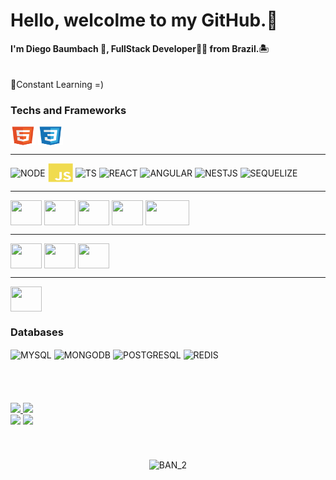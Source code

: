 <h1>
  Hello, welcolme to my GitHub.👋
</h1>
<b>I'm Diego Baumbach 🤗, FullStack Developer🧑‍💻 from Brazil.🏝️ </b>
<br/><br/><br/>
🌱Constant Learning =)

<div>
  <div>
    <h3>Techs and Frameworks</h3>
    <img align="center" alt="HTML" height="30" width="40" src="https://raw.githubusercontent.com/devicons/devicon/master/icons/html5/html5-original.svg">
    <img align="center" alt="CSS" height="30" width="40" src="https://raw.githubusercontent.com/devicons/devicon/master/icons/css3/css3-original.svg">
    <hr>
    <img align="center" alt="NODE" height="50" width="60" src="https://cdn.jsdelivr.net/gh/devicons/devicon/icons/nodejs/nodejs-original-wordmark.svg" />
    <img align="center" alt="JS" height="30" width="40" src="https://raw.githubusercontent.com/devicons/devicon/master/icons/javascript/javascript-plain.svg">
    <img align="center" alt="TS" height="30" width="40" src="https://cdn.jsdelivr.net/gh/devicons/devicon/icons/typescript/typescript-original.svg" />
    <img align="center" alt="REACT" height="30" width="40"src="https://cdn.jsdelivr.net/gh/devicons/devicon/icons/react/react-original-wordmark.svg" />
    <img align="center" alt="ANGULAR" height="40" width="50" src="https://cdn.jsdelivr.net/gh/devicons/devicon@latest/icons/angular/angular-original.svg" />
    <img align="center" alt="NESTJS" height="40" width="50" src="https://static-00.iconduck.com/assets.00/nestjs-icon-256x255-r03j160r.png" />
    <img align="center" alt="SEQUELIZE" height="40" width="50" src="https://cdn.jsdelivr.net/gh/devicons/devicon/icons/sequelize/sequelize-original.svg" />
    <hr>
    <img align="center" alt="" height="40" width="50" src="https://cdn.jsdelivr.net/gh/devicons/devicon/icons/csharp/csharp-original.svg" />
    <img align="center" alt="" height="40" width="50" src="https://cdn.jsdelivr.net/gh/devicons/devicon/icons/dot-net/dot-net-original.svg" />
    <img align="center" alt="" height="40" width="50" src="https://cdn.jsdelivr.net/gh/devicons/devicon/icons/dotnetcore/dotnetcore-original.svg" />
    <img align="center" alt="" height="40" width="50" src="https://github.com/DevPhde/DevPhde/assets/113299561/74cccb29-0752-4945-ac78-3833e8f3731f" />
    <img align="center" alt="" height="40" width="70" src="https://github.com/DevPhde/DevPhde/assets/113299561/8fffb1db-6377-4a86-a61a-413981428f23" />
    <hr>
    <img align="center" alt="" height="40" width="50" src="https://cdn.jsdelivr.net/gh/devicons/devicon/icons/java/java-original-wordmark.svg" />
    <img align="center" alt="" height="40" width="50" src="https://cdn.jsdelivr.net/gh/devicons/devicon/icons/kotlin/kotlin-original.svg" />
    <img align="center" alt="" height="40" width="50" src="https://github.com/DevPhde/DevPhde/assets/113299561/d6db3705-3447-4c07-9613-8f10e7ea660e" />
    <hr>
    <img align="center" alt="" height="40" width="50" src="https://cdn.jsdelivr.net/gh/devicons/devicon/icons/docker/docker-original.svg" />
    <img align="center" alt="" heigth="40" width="50" src="https://www.openlogic.com/sites/default/files/image/2020-05/image-blog-apacha-kafka.jpg">
    <img align="center" alt="" heigth="60" width="90" src="https://github.com/DevPhde/DevPhde/assets/113299561/00eae5b6-8e58-49af-8157-c43e59c5c758">
  </div>
  <div>
    <h3>Databases</h3>
    <img align="center" alt="MYSQL" height="50" width="60" src="https://cdn.jsdelivr.net/gh/devicons/devicon/icons/mysql/mysql-original-wordmark.svg" />
    <img align="center" alt="MONGODB" height="50" width="60" src="https://cdn.jsdelivr.net/gh/devicons/devicon/icons/mongodb/mongodb-original-wordmark.svg" /> 
    <img align="center" alt="POSTGRESQL" height="40" width="50" src="https://cdn.jsdelivr.net/gh/devicons/devicon/icons/postgresql/postgresql-plain-wordmark.svg" />
    <img align="center" alt="REDIS" height="40" width="50" src="https://cdn.jsdelivr.net/gh/devicons/devicon/icons/redis/redis-original.svg" />
  </div>
  
  
  </br>

  
  
  
  
  </br>
  

</div>
  <br/>
  <br/>
  <div>
  <a href="mailto: dbsmendes@gmail.com">
    <img src="https://img.shields.io/badge/-dbsmendes@gmail.com-7B83EB?&style=for-the-badge&logo=gmail&logoColor=white">
  </a>
  <a href="https://www.linkedin.com/in/diego-baumbach-a24444238/">
    <img src="https://img.shields.io/badge/Diego B.-%230077B5.svg?&style=for-the-badge&logo=linkedin&logoColor=white" >
  </a> 
 </div>
 <div>
  <img height="180em" src="https://github-readme-stats.vercel.app/api?username=DevPhde&show_icons=true&theme=dracula&include_all_commits=true&count_private=true"/>
  <img height="180em" src="https://github-readme-stats.vercel.app/api/top-langs/?username=DevPhde&layout=compact&langs_count=7&theme=dracula"/>
  </div>
<br/> <br/> <br/>
 

  
  <div align="center">
    <img align="center" height="200" width="500" alt="BAN_2" src="https://cdn.discordapp.com/attachments/1020599652724248672/1020860778741497886/animesher.com_nanatsu-no-taizai-ban-gif-1305305.gif">
    
  </div>

